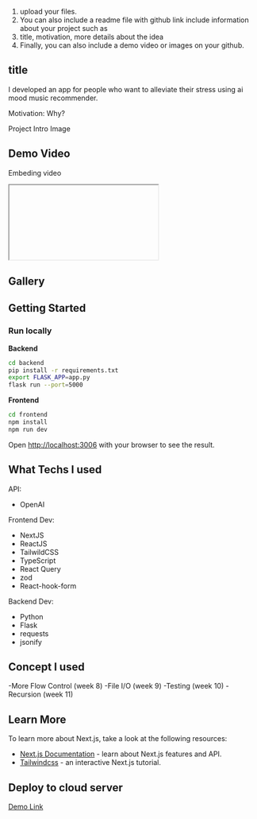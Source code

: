 1. upload your files. 
2. You can also include a readme file with github link include information about your project such as 
3. title, motivation, more details about the idea
4. Finally, you can also include a demo video or images on your github. 

## title

I developed an app for people who want to alleviate their stress using ai mood music recommender.

Motivation: Why?

<img>Project Intro Image</img>

## Demo Video

Embeding video 
<iframe></iframe>

## Gallery

## Getting Started

### Run locally

**Backend**
```bash
cd backend
pip install -r requirements.txt
export FLASK_APP=app.py
flask run --port=5000
```

**Frontend**
```bash
cd frontend
npm install
npm run dev
```
Open [http://localhost:3006](http://localhost:3006) with your browser to see the result.

## What Techs I used

API:

- OpenAI

Frontend Dev:

- NextJS
- ReactJS
- TailwildCSS
- TypeScript
- React Query
- zod
- React-hook-form

Backend Dev:

- Python
- Flask
- requests
- jsonify

## Concept I used

-More Flow Control (week 8) 
-File I/O (week 9) 
-Testing (week 10) 
-Recursion (week 11) 

## Learn More

To learn more about Next.js, take a look at the following resources:

- [Next.js Documentation](https://nextjs.org/docs) - learn about Next.js features and API.
- [Tailwindcss](https://tailwindcss.com/) - an interactive Next.js tutorial.

## Deploy to cloud server

[Demo Link](https://nextjs.org/learn)



